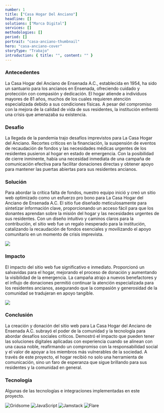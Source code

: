 ```yaml
---
number: 1
title: ["Casa Hogar Del Anciano"]
headline: []
solutions: ["Marca Digital"]
services: []
methodologies: []
period: []
portrait: "casa-anciano-thumbnail"
hero: "casa-anciano-cover"
storyType: "Trabajo"
introduction: { title: "", content: "" }
---
```


### Antecedentes

La Casa Hogar del Anciano de Ensenada A.C., establecida en 1954, ha sido un santuario para los ancianos en Ensenada, ofreciendo cuidado y protección con compasión y dedicación. El hogar atiende a individuos mayores de 81 años, muchos de los cuales requieren atención especializada debido a sus condiciones físicas. A pesar del compromiso con la mejora de la calidad de vida de sus residentes, la institución enfrentó una crisis que amenazaba su existencia.

### Desafío

La llegada de la pandemia trajo desafíos imprevistos para La Casa Hogar del Anciano. Recortes críticos en la financiación, la suspensión de eventos de recaudación de fondos y las necesidades médicas urgentes de los residentes pusieron al hogar en estado de emergencia. Con la posibilidad de cierre inminente, había una necesidad inmediata de una campaña de comunicación efectiva para facilitar donaciones directas y obtener apoyo para mantener las puertas abiertas para sus residentes ancianos.

### Solución

Para abordar la crítica falta de fondos, nuestro equipo inició y creó un sitio web optimizado como un esfuerzo pro bono para La Casa Hogar del Anciano de Ensenada A.C. El sitio fue diseñado meticulosamente para sintetizar información clave, proporcionando un acceso fácil para que los donantes aprendan sobre la misión del hogar y las necesidades urgentes de sus residentes. Con un diseño intuitivo y caminos claros para la contribución, el sitio web fue un regalo inesperado para la institución, catalizando la recaudación de fondos esenciales y movilizando el apoyo comunitario en un momento de crisis imprevista.

![](/work/casa-anciano-figure-1.jpg)

### Impacto

El impacto del sitio web fue significativo e inmediato. Proporcionó un salvavidas para el hogar, mejorando el proceso de donación y aumentando la visibilidad de la emergencia. La campaña atrajo a nuevos benefactores y el influjo de donaciones permitió continuar la atención especializada para los residentes ancianos, asegurando que la compasión y generosidad de la comunidad se tradujeran en apoyo tangible.

![](/work/casa-anciano-figure-2.jpg)

### Conclusión

La creación y donación del sitio web para La Casa Hogar del Anciano de Ensenada A.C. subrayó el poder de la comunidad y la tecnología para abordar desafíos sociales críticos. Demostró el impacto que pueden tener las soluciones digitales aplicadas con experiencia cuando se alinean con una causa noble, reafirmando un compromiso con la responsabilidad social y el valor de apoyar a los miembros más vulnerables de la sociedad. A través de este proyecto, el hogar recibió no solo una herramienta de comunicación, sino un faro de esperanza que sigue brillando para sus residentes y la comunidad en general.

### Tecnología

Algunas de las tecnologías e integraciones implementadas en este proyecto.

<div class="story_story__mainContent__technologies__v5XXm">
  <div class="story_story__mainContent__technologies__images__6NSg5">
    <div>
      <img loading="lazy" src="/technologies/gridsome.svg" alt="Gridsome"/>
      <img loading="lazy" src="/technologies/javascript.svg" alt="JavaScript"/>
      <img loading="lazy" src="/technologies/jamstack.svg" alt="Jamstack"/>
      <img loading="lazy" src="/technologies/flare.svg" alt="Flare"/>
    </div>
  </div>
</div>
